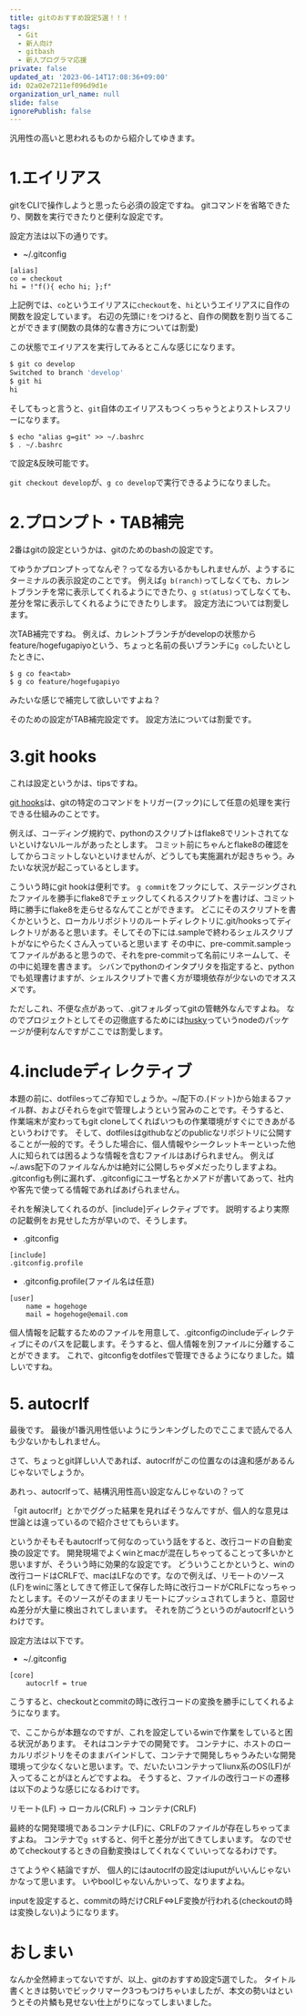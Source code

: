 ```yaml
---
title: gitのおすすめ設定5選！！！
tags:
  - Git
  - 新人向け
  - gitbash
  - 新人プログラマ応援
private: false
updated_at: '2023-06-14T17:08:36+09:00'
id: 02a02e7211ef096d9d1e
organization_url_name: null
slide: false
ignorePublish: false
---
```

汎用性の高いと思われるものから紹介してゆきます。

# 1.エイリアス
gitをCLIで操作しようと思ったら必須の設定ですね。
gitコマンドを省略できたり、関数を実行できたりと便利な設定です。

設定方法は以下の通りです。

- ~/.gitconfig
```
[alias]
co = checkout
hi = !"f(){ echo hi; };f"
```

上記例では、`co`というエイリアスに`checkout`を、`hi`というエイリアスに自作の関数を設定しています。
右辺の先頭に`!`をつけると、自作の関数を割り当てることができます(関数の具体的な書き方については割愛)

この状態でエイリアスを実行してみるとこんな感じになります。
```bash
$ git co develop
Switched to branch 'develop'
$ git hi
hi
```
そしてもっと言うと、`git`自体のエイリアスもつくっちゃうとよりストレスフリーになります。

```
$ echo "alias g=git" >> ~/.bashrc
$ . ~/.bashrc
```
で設定&反映可能です。

`git checkout develop`が、`g co develop`で実行できるようになりました。

# 2.プロンプト・TAB補完
2番はgitの設定というかは、gitのためのbashの設定です。

てゆうかプロンプトってなんぞ？ってなる方いるかもしれませんが、ようするにターミナルの表示設定のことです。
例えば`g b(ranch)`ってしなくても、カレントブランチを常に表示してくれるようにできたり、`g st(atus)`ってしなくても、差分を常に表示してくれるようにできたりします。
設定方法については割愛します。

次TAB補完ですね。
例えば、カレントブランチがdevelopの状態からfeature/hogefugapiyoという、ちょっと名前の長いブランチに`g co`したいとしたときに、
```
$ g co fea<tab>
$ g co feature/hogefugapiyo
```
みたいな感じで補完して欲しいですよね？

そのための設定がTAB補完設定です。
設定方法については割愛です。

# 3.git hooks
これは設定というかは、tipsですね。

[git hooks](https://git-scm.com/book/ja/v2/Git-%E3%81%AE%E3%82%AB%E3%82%B9%E3%82%BF%E3%83%9E%E3%82%A4%E3%82%BA-Git-%E3%83%95%E3%83%83%E3%82%AF)は、gitの特定のコマンドをトリガー(フック)にして任意の処理を実行できる仕組みのことです。

例えば、コーディング規約で、pythonのスクリプトはflake8でリントされてないといけないルールがあったとします。
コミット前にちゃんとflake8の確認をしてからコミットしないといけませんが、どうしても実施漏れが起きちゃう。みたいな状況が起こっているとします。

こういう時にgit hookは便利です。
`g commit`をフックにして、ステージングされたファイルを勝手にflake8でチェックしてくれるスクリプトを書けば、コミット時に勝手にflake8を走らせるなんてことができます。
どこにそのスクリプトを書くかというと、ローカルリポジトリのルートディレクトリに.git/hooksってディレクトリがあると思います。そしてその下には.sampleで終わるシェルスクリプトがなにやらたくさん入っていると思います
その中に、pre-commit.sampleってファイルがあると思うので、それをpre-commitって名前にリネームして、その中に処理を書きます。
シバンでpythonのインタプリタを指定すると、pythonでも処理書けますが、シェルスクリプトで書く方が環境依存が少ないのでオススメです。

ただしこれ、不便な点があって、.gitフォルダってgitの管轄外なんですよね。
なのでプロジェクトとしてその辺徹底するためには[husky](https://typicode.github.io/husky/#/)っていうnodeのパッケージが便利なんですがここでは割愛します。

# 4.includeディレクティブ
本題の前に、dotfilesってご存知でしょうか。~/配下の.(ドット)から始まるファイル群、およびそれらをgitで管理しようという営みのことです。そうすると、作業端末が変わってもgit cloneしてくればいつもの作業環境がすぐにできあがるというわけです。
そして、dotfilesはgithubなどのpublicなリポジトリに公開することが一般的です。そうした場合に、個人情報やシークレットキーといった他人に知られては困るような情報を含むファイルはあげられません。
例えば~/.aws配下のファイルなんかは絶対に公開しちゃダメだったりしますよね。
.gitconfigも例に漏れず、.gitconfigにユーザ名とかメアドが書いてあって、社内や客先で使ってる情報であればあげられません。

それを解決してくれるのが、[include]ディレクティブです。
説明するより実際の記載例をお見せした方が早いので、そうします。
- .gitconfig
```
[include]
.gitconfig.profile
```
- .gitconfig.profile(ファイル名は任意)
```
[user]
    name = hogehoge
    mail = hogehoge@email.com
```

個人情報を記載するためのファイルを用意して、.gitconfigのincludeディレクティブにそのパスを記載します。そうすると、個人情報を別ファイルに分離することができます。
これで、gitconfigをdotfilesで管理できるようになりました。嬉しいですね。

# 5. autocrlf
最後です。
最後が1番汎用性低いようにランキングしたのでここまで読んでる人も少ないかもしれません。

さて、ちょっとgit詳しい人であれば、autocrlfがこの位置なのは違和感があるんじゃないでしょうか。

あれっ、autocrlfって、結構汎用性高い設定なんじゃないの？って

「git autocrlf」とかでググった結果を見ればそうなんですが、個人的な意見は世論とは違っているので紹介させてもらいます。

というかそもそもautocrlfって何なのっていう話をすると、改行コードの自動変換の設定です。
開発現場でよくwinとmacが混在しちゃってることって多いかと思いますが、そういう時に効果的な設定です。
どういうことかというと、winの改行コードはCRLFで、macはLFなのです。なので例えば、リモートのソース(LF)をwinに落としてきて修正して保存した時に改行コードがCRLFになっちゃったとします。そのソースがそのままリモートにプッシュされてしまうと、意図せぬ差分が大量に検出されてしまいます。
それを防ごうというのがautocrlfというわけです。

設定方法は以下です。
- ~/.gitconfig
```
[core]
    autocrlf = true
```
こうすると、checkoutとcommitの時に改行コードの変換を勝手にしてくれるようになります。

で、ここからが本題なのですが、これを設定しているwinで作業をしていると困る状況があります。
それはコンテナでの開発です。
コンテナに、ホストのローカルリポジトリをそのままバインドして、コンテナで開発しちゃうみたいな開発環境って少なくないと思います。で、だいたいコンテナってliunx系のOS(LF)が入ってることがほとんどですよね。
そうすると、ファイルの改行コードの遷移は以下のような感じになるわけです。

リモート(LF) → ローカル(CRLF) → コンテナ(CRLF)

最終的な開発環境であるコンテナ(LF)に、CRLFのファイルが存在しちゃってますよね。
コンテナで`g st`すると、何千と差分が出てきてしまいます。
なのでせめてcheckoutするときの自動変換はしてくれなくていいってなるわけです。

さてようやく結論ですが、
個人的にはautocrlfの設定はiuputがいいんじゃないかなって思います。
いやboolじゃないんかいって、なりますよね。

inputを設定すると、commitの時だけCRLF⇔LF変換が行われる(checkoutの時は変換しない)ようになります。

# おしまい
なんか全然締まってないですが、以上、gitのおすすめ設定5選でした。
タイトル書くときは勢いでビックリマーク3つもつけちゃいましたが、本文の勢いはというとその片鱗も見せない仕上がりになってしまいました。
